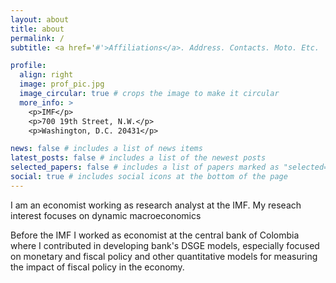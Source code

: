 ```yaml
---
layout: about
title: about
permalink: /
subtitle: <a href='#'>Affiliations</a>. Address. Contacts. Moto. Etc.

profile:
  align: right
  image: prof_pic.jpg
  image_circular: true # crops the image to make it circular
  more_info: >
    <p>IMF</p>
    <p>700 19th Street, N.W.</p>
    <p>Washington, D.C. 20431</p>

news: false # includes a list of news items
latest_posts: false # includes a list of the newest posts
selected_papers: false # includes a list of papers marked as "selected={true}"
social: true # includes social icons at the bottom of the page
---
```


I am an economist working as research analyst at the IMF. My reseach interest focuses on dynamic macroeconomics 

Before the IMF I worked as economist at the central bank of Colombia where I contributed in developing bank's DSGE models, especially focused on monetary and fiscal policy and other quantitative models for measuring the impact of fiscal policy in the economy. 
